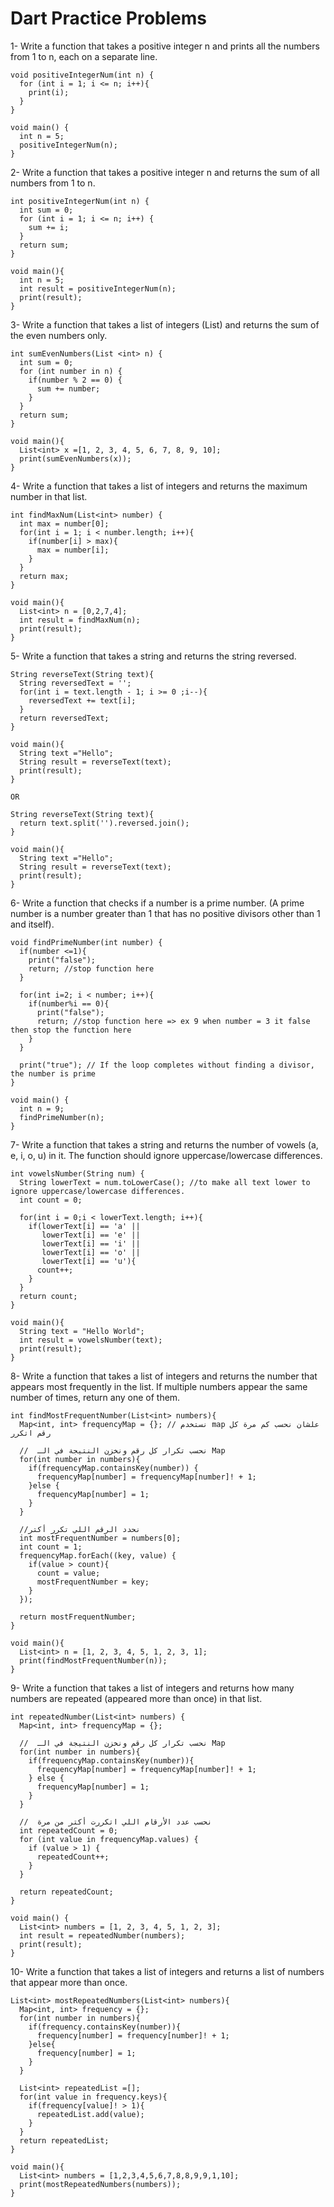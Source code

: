 # Dart Practice Problems

1- Write a function that takes a positive integer n and prints all the numbers from 1 to n, each on a separate line.
```
void positiveIntegerNum(int n) {
  for (int i = 1; i <= n; i++){
    print(i);
  }
}

void main() {
  int n = 5;
  positiveIntegerNum(n);
}
```

2- Write a function that takes a positive integer n and returns the sum of all numbers from 1 to n.
```
int positiveIntegerNum(int n) {
  int sum = 0;
  for (int i = 1; i <= n; i++) {
    sum += i;
  }
  return sum;
}

void main(){
  int n = 5;
  int result = positiveIntegerNum(n);
  print(result);
}
```

3- Write a function that takes a list of integers (List<int>) and returns the sum of the even numbers only.
```
int sumEvenNumbers(List <int> n) {
  int sum = 0;
  for (int number in n) {
    if(number % 2 == 0) {
      sum += number;
    }
  }
  return sum;
}

void main(){
  List<int> x =[1, 2, 3, 4, 5, 6, 7, 8, 9, 10];
  print(sumEvenNumbers(x)); 
}
```

4- Write a function that takes a list of integers and returns the maximum number in that list.
```
int findMaxNum(List<int> number) {
  int max = number[0];
  for(int i = 1; i < number.length; i++){
    if(number[i] > max){
      max = number[i];
    }
  }
  return max;
}

void main(){
  List<int> n = [0,2,7,4];
  int result = findMaxNum(n);
  print(result);
}
```

5- Write a function that takes a string and returns the string reversed.
```
String reverseText(String text){
  String reversedText = '';
  for(int i = text.length - 1; i >= 0 ;i--){
    reversedText += text[i];
  }
  return reversedText;
}

void main(){
  String text ="Hello";
  String result = reverseText(text);
  print(result);
}

OR

String reverseText(String text){
  return text.split('').reversed.join();
}

void main(){
  String text ="Hello";
  String result = reverseText(text);
  print(result);
}
```

6- Write a function that checks if a number is a prime number. (A prime number is a number greater than 1 that has no positive divisors other than 1 and itself).
```
void findPrimeNumber(int number) {
  if(number <=1){
    print("false");
    return; //stop function here
  }

  for(int i=2; i < number; i++){
    if(number%i == 0){
      print("false");
      return; //stop function here => ex 9 when number = 3 it false then stop the function here
    }
  }

  print("true"); // If the loop completes without finding a divisor, the number is prime
}

void main() {
  int n = 9;
  findPrimeNumber(n);
}
```

7- Write a function that takes a string and returns the number of vowels (a, e, i, o, u) in it. The function should ignore uppercase/lowercase differences.
```
int vowelsNumber(String num) {
  String lowerText = num.toLowerCase(); //to make all text lower to ignore uppercase/lowercase differences.
  int count = 0;

  for(int i = 0;i < lowerText.length; i++){
    if(lowerText[i] == 'a' ||
       lowerText[i] == 'e' ||
       lowerText[i] == 'i' ||
       lowerText[i] == 'o' ||
       lowerText[i] == 'u'){
      count++;
    }
  }
  return count;
}

void main(){
  String text = "Hello World";
  int result = vowelsNumber(text);
  print(result);
}
```

8- Write a function that takes a list of integers and returns the number that appears most frequently in the list. If multiple numbers appear the same number of times, return any one of them.
```
int findMostFrequentNumber(List<int> numbers){
  Map<int, int> frequencyMap = {}; // نستخدم map علشان نحسب كم مرة كل رقم اتكرر

  //  نحسب تكرار كل رقم ونخزن النتيجة في الـ Map
  for(int number in numbers){
    if(frequencyMap.containsKey(number)) {
      frequencyMap[number] = frequencyMap[number]! + 1;
    }else {
      frequencyMap[number] = 1;
    }
  }

  //نحدد الرقم اللي تكرر أكتر
  int mostFrequentNumber = numbers[0];
  int count = 1;
  frequencyMap.forEach((key, value) {
    if(value > count){
      count = value;
      mostFrequentNumber = key;
    }
  });

  return mostFrequentNumber;
}

void main(){
  List<int> n = [1, 2, 3, 4, 5, 1, 2, 3, 1];
  print(findMostFrequentNumber(n));
}
```

9- Write a function that takes a list of integers and returns how many numbers are repeated (appeared more than once) in that list.
```
int repeatedNumber(List<int> numbers) {
  Map<int, int> frequencyMap = {};

  //  نحسب تكرار كل رقم ونخزن النتيجة في الـ Map
  for(int number in numbers){
    if(frequencyMap.containsKey(number)){
      frequencyMap[number] = frequencyMap[number]! + 1;
    } else {
      frequencyMap[number] = 1;
    }
  }

  //  نحسب عدد الأرقام اللي اتكررت أكتر من مرة
  int repeatedCount = 0;
  for (int value in frequencyMap.values) {
    if (value > 1) {
      repeatedCount++;
    }
  }

  return repeatedCount;
}

void main() {
  List<int> numbers = [1, 2, 3, 4, 5, 1, 2, 3];
  int result = repeatedNumber(numbers);
  print(result);
}
```

10- Write a function that takes a list of integers and returns a list of numbers that appear more than once.
```
List<int> mostRepeatedNumbers(List<int> numbers){
  Map<int, int> frequency = {};
  for(int number in numbers){
    if(frequency.containsKey(number)){
      frequency[number] = frequency[number]! + 1;
    }else{
      frequency[number] = 1;
    }
  }

  List<int> repeatedList =[];
  for(int value in frequency.keys){
    if(frequency[value]! > 1){
      repeatedList.add(value);
    }
  }
  return repeatedList;
}

void main(){
  List<int> numbers = [1,2,3,4,5,6,7,8,8,9,9,1,10];
  print(mostRepeatedNumbers(numbers));
}
```

